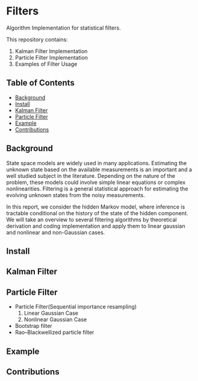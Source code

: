# Filters
Algorithm Implementation for statistical filters.

This repository contains:

1. Kalman Filter Implementation
2. Particle Filter Implementation
3. Examples of Filter Usage


## Table of Contents
- [Background](##background)
- [Install](#install)
- [Kalman Filter](#kalman-filter)
- [Particle Filter](#particle-filter)
- [Example](#example)
- [Contributions](#contributions)

## Background
State space models are widely used in many applications. Estimating the unknown state based on the available measurements is an important and a well studied subject in the literature. Depending on the nature of the problem, these models could involve simple linear equations or complex nonlinearities. Filtering is a general statistical approach for estimating the evolving unknown states from the noisy measurements.  

In this report, we consider the hidden Markov model, where inference is tractable conditional on the history of the state of the hidden component. We will take an overview to several filtering algorithms by theoretical derivation and coding implementation and apply them to linear gaussian and  nonlinear and non-Gaussian cases.

## Install

## Kalman Filter

## Particle Filter
- Particle Filter(Sequential importance resampling)
  1. Linear Gaussian Case
  2. Nonlinear Gaussian Case
- Bootstrap filter
- Rao–Blackwellized particle filter

## Example

## Contributions
